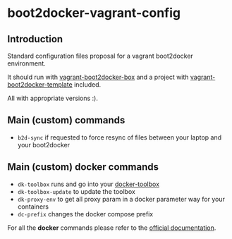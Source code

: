 # boot2docker-vagrant-config

## Introduction

Standard configuration files proposal for a vagrant boot2docker environment.

It should run with [vagrant-boot2docker-box](https://github.com/AlbanMontaigu/boot2docker-vagrant-box) and a project with [vagrant-boot2docker-template](https://github.com/AlbanMontaigu/boot2docker-vagrant-template) included.

All with appropriate versions :).

## Main (custom) commands

- ```b2d-sync``` if requested to force resync of files between your laptop and your boot2docker

## Main (custom) docker commands

- ```dk-toolbox``` runs and go into your [docker-toolbox](https://github.com/AlbanMontaigu/docker-toolbox)
- ```dk-toolbox-update``` to update the toolbox
- ```dk-proxy-env``` to get all proxy param in a docker parameter way for your containers
- ```dc-prefix``` changes the docker compose prefix


For all the **docker** commands please refer to the [official documentation](https://docs.docker.com/reference/commandline/cli/).

